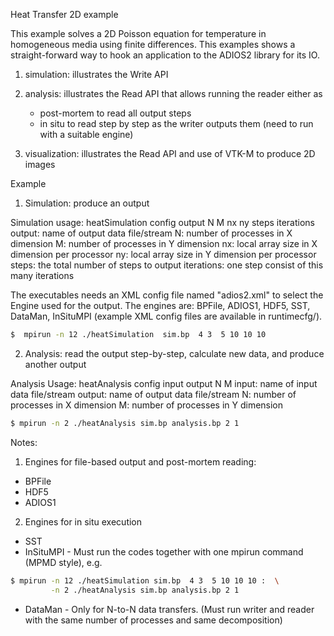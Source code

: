 Heat Transfer 2D example

This example solves a 2D Poisson equation for temperature in homogeneous media
using finite differences. This examples shows a straight-forward way to hook 
an application to the ADIOS2 library for its IO.


1. simulation: illustrates the Write API
  
2. analysis: illustrates the Read API that allows running the reader either as

    * post-mortem to read all output steps
    * in situ to read step by step as the writer outputs them 
       (need to run with a suitable engine)

3. visualization: illustrates the Read API and use of VTK-M to produce 2D images



Example


1. Simulation: produce an output

Simulation usage:  heatSimulation  config output  N  M   nx  ny   steps iterations
  output: name of output data file/stream
  N:      number of processes in X dimension
  M:      number of processes in Y dimension
  nx:     local array size in X dimension per processor
  ny:     local array size in Y dimension per processor
  steps:  the total number of steps to output
  iterations: one step consist of this many iterations

The executables needs an XML config file named "adios2.xml" to select the Engine used for the output. 
The engines are: BPFile, ADIOS1, HDF5, SST, DataMan, InSituMPI
(example XML config files are available in runtimecfg/). 


```bash
$  mpirun -n 12 ./heatSimulation  sim.bp  4 3  5 10 10 10
```

2. Analysis: read the output step-by-step, calculate new data, and produce another output 

Analysis Usage:   heatAnalysis  config  input output  N  M 
  input:  name of input data file/stream
  output: name of output data file/stream
  N:      number of processes in X dimension
  M:      number of processes in Y dimension


```bash
$ mpirun -n 2 ./heatAnalysis sim.bp analysis.bp 2 1 

```

Notes:
1. 	Engines for file-based output and post-mortem reading: 

 * BPFile
 * HDF5
 * ADIOS1

2. Engines for in situ execution
 * SST
 * InSituMPI - Must run the codes together with one mpirun command (MPMD style), e.g. 
   
```bash
$ mpirun -n 12 ./heatSimulation sim.bp  4 3  5 10 10 10 :  \
         -n 2 ./heatAnalysis sim.bp analysis.bp 2 1
```
 * DataMan - Only for N-to-N data transfers. 
     (Must run writer and reader with the same number of processes and same decomposition)



